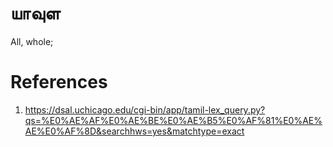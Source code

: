 # யாவுள
All, whole;


# References
1. https://dsal.uchicago.edu/cgi-bin/app/tamil-lex_query.py?qs=%E0%AE%AF%E0%AE%BE%E0%AE%B5%E0%AF%81%E0%AE%AE%E0%AF%8D&searchhws=yes&matchtype=exact
